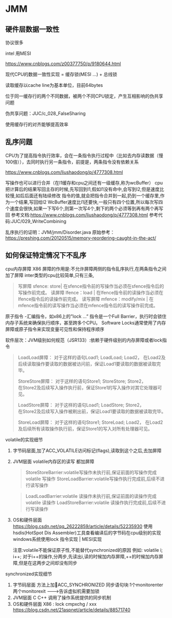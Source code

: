 # JMM

## 硬件层数据一致性

协议很多

intel 用MESI

https://www.cnblogs.com/z00377750/p/9180644.html

现代CPU的数据一致性实现 = 缓存锁(MESI ...) + 总线锁

读取缓存以cache line为基本单位，目前64bytes

位于同一缓存行的两个不同数据，被两个不同CPU锁定，产生互相影响的伪共享问题

伪共享问题：JUC/c_028_FalseSharing

使用缓存行的对齐能够提高效率

## 乱序问题

CPU为了提高指令执行效率，会在一条指令执行过程中（比如去内存读数据（慢100倍）），去同时执行另一条指令，前提是，两条指令没有依赖关系

https://www.cnblogs.com/liushaodong/p/4777308.html

写操作也可以进行合并（在l1缓存和cpu之间还有一级缓存,称为wcBuffer）
cpu把计算后的结果写回主存的时候,先写回到l1,假如l1没有命中,会写到l2,但是速度比较慢,如后后面还有陆续修改
指令的值,就会把指令合并到一起,扔到一个缓存里,作为一个结果,写回给l2
WcBuffer速度比l1还要快,一般只有四个位置,所以每次写四个速度会很快,如果一下写6个,则第一次写4个,剩下的两个必须等到再有两个再写回
参考文档:https://www.cnblogs.com/liushaodong/p/4777308.html
参考代码:JUC/029_WriteCombining

乱序执行的证明：JVM/jmm/Disorder.java
原始参考：https://preshing.com/20120515/memory-reordering-caught-in-the-act/

## 如何保证特定情况下不乱序

cpu内存屏障 X86   屏障的作用是:不允许屏障两侧的指令乱序执行,在两条指令之间加了屏障 
inter类型的cpu比较简单,只有三条,
> 写屏障 sfence:  store| 在sfence指令前的写操作当必须在sfence指令后的写操作前完成。
> 读屏障 lfence：load | 在lfence指令前的读操作当必须在lfence指令后的读操作前完成。
> 读写屏障 mfence：modify/mix | 在mfence指令前的读写操作当必须在mfence指令后的读写操作前完成。

原子指令 -汇编指令，如x86上的”lock …” 指令是一个Full Barrier，执行时会锁住内存子系统来确保执行顺序，甚至跨多个CPU。
  Software Locks通常使用了内存屏障或原子指令来实现变量可见性和保持程序顺序

软件层次：JVM级别如何规范（JSR133）:依赖于硬件级别的内存屏障或者lock指令
> LoadLoad屏障：
> 对于这样的语句Load1; LoadLoad; Load2， 
> 在Load2及后续读取操作要读取的数据被访问前，保证Load1要读取的数据被读取完毕。
>
> StoreStore屏障：
> 对于这样的语句Store1; StoreStore; Store2，	
> 在Store2及后续写入操作执行前，保证Store1的写入操作对其它处理器可见。
>
> LoadStore屏障：
> 对于这样的语句Load1; LoadStore; Store2，	
> 在Store2及后续写入操作被刷出前，保证Load1要读取的数据被读取完毕。
>
> StoreLoad屏障：
> 对于这样的语句Store1; StoreLoad; Load2，
> 在Load2及后续所有读取操作执行前，保证Store1的写入对所有处理器可见。


volatile的实现细节

1. 字节码层面,加了ACC_VOLATILE访问标记(flags),读取到这个之后,去加屏障

2. JVM层面
   volatile内存区的读写 都加屏障
   > StoreStoreBarrier:volatile写操作未执行前,保证前面的写操作完成
   > volatile 写操作
   > StoreLoadBarrier:volatile写操作执行完成前,后续不进行读写操作

   > LoadLoadBarrier:volatile 读操作未执行前,保证前面的读操作完成
   > volatile 读操作
   > LoadStoreBarrier:volatile 读操作执行完成前,后续不进行写读操作

3. OS和硬件层面
   https://blog.csdn.net/qq_26222859/article/details/52235930
   使用hsdis(HotSpot Dis Assembler)工具查看编译后的字节码在cpu级别的实现 
   windows系统使用lock 指令实现 | MESI实现
   
   注意:volatile不能保证原子性,不能替代synchronized的原因
   例如: volatile i;    i++;
        对于i++的操作,分两步,先读出i,读的时候加内存屏障,++的时候加内存屏障,但是在这两步之间却没有同步

synchronized实现细节

1. 字节码层面
   方法上加:flags:ACC_SYNCHRONIZED
   同步语句块:1个monitorenter   两个monitorexit --->告诉虚拟机需要加锁
2. JVM层面
   C C++ 调用了操作系统提供的同步机制
3. OS和硬件层面
   X86 : lock cmpxchg / xxx
   [https](https://blog.csdn.net/21aspnet/article/details/88571740)[://blog.csdn.net/21aspnet/article/details/](https://blog.csdn.net/21aspnet/article/details/88571740)[88571740](https://blog.csdn.net/21aspnet/article/details/88571740)

